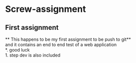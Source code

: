 # Screw-assignment
 ## First assignment
** This happens to be my first assignment to be push to git**  
   and it contains an end to end test of a web application  
    *. good luck  
    1. step dev is also included
 

